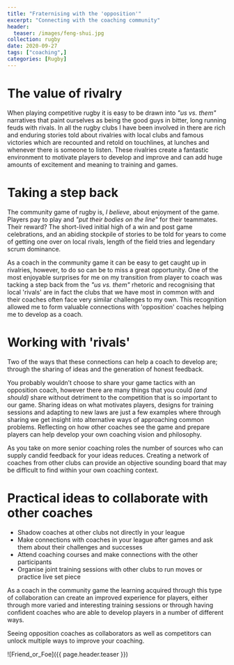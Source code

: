```yaml
---
title: "Fraternising with the 'opposition'"
excerpt: "Connecting with the coaching community"
header:
  teaser: /images/feng-shui.jpg
collection: rugby
date: 2020-09-27
tags: ["coaching",]
categories: [Rugby]
---
```


# The value of rivalry

When playing competitive rugby it is easy to be drawn into _"us vs. them"_ narratives that paint ourselves as being the good guys in bitter, long running feuds with rivals. In all the rugby clubs I have been involved in there are rich and enduring stories told about rivalries with local clubs and famous victories which are recounted and retold on touchlines, at lunches and whenever there is someone to listen. These rivalries create a fantastic environment to motivate players to develop and improve and can add huge amounts of excitement and meaning to training and games. 

# Taking a step back

The community game of rugby is, _I believe_, about enjoyment of the game. Players pay to play and _"put their bodies on the line"_ for their teammates. Their reward? The short-lived initial high of a win and post game celebrations, and an abiding stockpile of stories to be told for years to come of getting one over on local rivals, length of the field tries and legendary scrum dominance. 

As a coach in the community game it can be easy to get caught up in rivalries, however, to do so can be to miss a great opportunity. One of the most enjoyable surprises for me on my transition from player to coach was tacking a step back from the _"us vs. them"_ rhetoric and recognising that local 'rivals' are in fact the clubs that we have most in common with and their coaches often face very similar challenges to my own. This recognition allowed me to form valuable connections with 'opposition' coaches helping me to develop as a coach.  

# Working with 'rivals'

Two of the ways that these connections can help a coach to develop are; through the sharing of ideas and the generation of honest feedback.

You probably wouldn’t choose to share your game tactics with an opposition coach, however there are many things that you could _(and should)_ share without detriment to the competition that is so important to our game. Sharing ideas on what motivates players, designs for training sessions and adapting to new laws are just a few examples where through sharing we get insight into alternative ways of approaching common problems. Reflecting on how other coaches see the game and prepare players can help develop your own coaching vision and philosophy. 

As you take on more senior coaching roles the number of sources who can supply candid feedback for your ideas reduces. Creating a network of coaches from other clubs can provide an objective sounding board that may be difficult to find within your own coaching context. 

# Practical ideas to collaborate with other coaches

- Shadow coaches at other clubs not directly in your league
- Make connections with coaches in your league after games and ask them about their challenges and successes
- Attend coaching courses and make connections with the other participants
- Organise joint training sessions with other clubs to run moves or practice live set piece

As a coach in the community game the learning acquired through this type of collaboration can create an improved experience for players, either through more varied and interesting training sessions or through having confident coaches who are able to develop players in a number of different ways. 

Seeing opposition coaches as collaborators as well as competitors can unlock multiple ways to improve your coaching.


![Friend_or_Foe]({{ page.header.teaser }})




